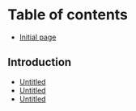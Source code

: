 # Table of contents

* [Initial page](README.md)

## Introduction

* [Untitled](introduction/untitled-1.md)
* [Untitled](introduction/untitled.md)
* [Untitled](introduction/untitled-2.md)

